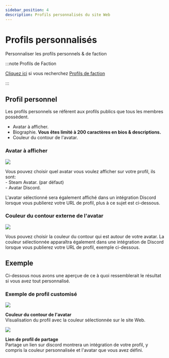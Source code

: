 ```yaml
---
sidebar_position: 4
description: Profils personnalisés du site Web
---
```


# Profils personnalisés

Personnaliser les profils personnels & de faction

:::note Profils de Faction

[Cliquez ici](/stormworks/hrp/factions#faction-profiles) si vous recherchez [Profils de faction](/stormworks/hrp/factions#faction-profiles)

:::


## Profil personnel

Les profils personnels se réfèrent aux profils publics que tous les membres possèdent.

- Avatar à afficher.
- Biographie. **Vous êtes limité à 200 caractères en bios & descriptions.**
- Couleur du contour de l'avatar.

### Avatar à afficher

<div class="flex-vcenter mb-1">
    <img src="/img/customprofiles/profileavatardisplay.png"/>
<p>
    Vous pouvez choisir quel avatar vous voulez afficher sur votre profil, ils sont:<br/>
- Steam Avatar. (par défaut)<br/>
- Avatar Discord.
</p>
 </div>

L'avatar sélectionné sera également affiché dans un intégration Discord lorsque vous publierez votre URL de profil, plus à ce sujet est ci-dessous.

### Couleur du contour externe de l'avatar

<div class="flex-vcenter mb-1">
  <img src="/img/customprofiles/editavatarcolour.png"/>
<p>
  Vous pouvez choisir la couleur du contour qui est autour de votre avatar.
  La couleur sélectionnée apparaîtra également dans une intégration de Discord lorsque vous publierez votre URL de profil, exemple ci-dessous.
</p>
</div>

## Exemple

Ci-dessous nous avons une aperçue de ce à quoi ressemblerait le résultat si vous avez tout personnalisé.

### Exemple de profil customisé

<div class="flex-vcenter mb-1">
    <img src="/img/customprofiles/profilecolorwebsite.png"/>
<p>
    <b>Couleur du contour de l'avatar</b><br/>
    Visualisation du profil avec la couleur sélectionnée sur le site Web.
</p>
  </div>
    <div class="flex-vcenter mb-1">
    <img src="/img/customprofiles/profilediscordemebed.png"/>
<p>
    <b>Lien de profil de partage</b><br/>
    Partage un lien sur discord montrera un intégration de votre profil, y compris la couleur personnalisée et l'avatar que vous avez défini.
</p>
  </div>
